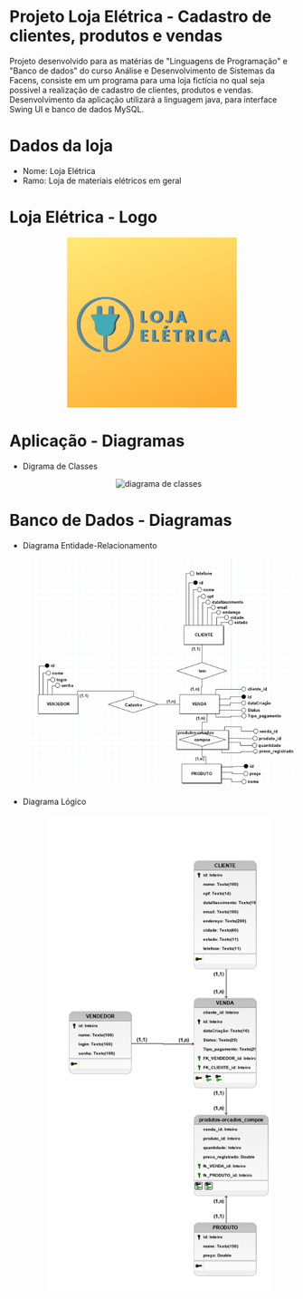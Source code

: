 # Projeto Loja Elétrica - Cadastro de clientes, produtos e vendas

<span>
Projeto desenvolvido para as matérias de "Linguagens de Programação" e "Banco de dados" do curso Análise e Desenvolvimento de Sistemas da Facens, consiste em um programa para uma loja fictícia no qual seja possivel a realização de cadastro de clientes, produtos e vendas. Desenvolvimento da aplicação utilizará a linguagem java, para interface Swing UI e banco de dados MySQL.
</span>

# Dados da loja

* Nome: Loja Elétrica
* Ramo: Loja de materiais elétricos em geral

# Loja Elétrica - Logo

<div align="center">
  <img alt="Logo Loja Elétrica" width="300" title="Logo Loja Elétrica" src=".github/logo.png" /> 
</div>

# Aplicação - Diagramas

* Digrama de Classes

    <div align="center"> 
    <img  alt="diagrama de classes" width="800" title="diagrama de classes" src="Diagrama de Classes.png" /> 
    </div>

# Banco de Dados - Diagramas

* Diagrama Entidade-Relacionamento

  <div align="center"> 
    <img  alt="DER" width="600" title="DEr" src=".github/Diagrama ER.png" /> 
  </div>

* Diagrama Lógico

  <div align="center">
    <img alt="Diagrama lógico" width="400" title="Diagrama lógico" src=".github/Diagrama Logico.png" /> 
  </div>

